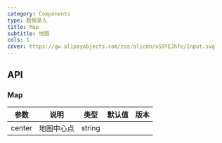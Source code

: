 ```yaml
---
category: Components
type: 数据录入
title: Map
subtitle: 地图
cols: 1
cover: https://gw.alipayobjects.com/zos/alicdn/xS9YEJhfe/Input.svg
---
```


## API

### Map

| 参数 | 说明         | 类型 | 默认值 | 版本 |
| --- |--------------| --- | --- | --- |
| center |    地图中心点   | string |  |  |

